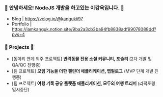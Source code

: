 ### 👋 안녕하세요! NodeJS 개발을 하고있는 이강욱입니다. 👋

- Blog | https://velog.io/@kangukii97
- Portfolio | https://iamkanguk.notion.site/9ba2a3cb3ba94fb8838adf99078088dd?pvs=4

### 🍎 Projects 🍎
- [동아리 연계 외주 프로젝트] **반려동물 전용 소셜 커뮤니티, 포슬리** (2차 개발 및 QA/QC 진행중)
- [팀 프로젝트] **모임 기능을 더한 캘린더 애플리케이션, 맵필로그** (MVP 단계 개발 진행중)
- [팀 프로젝트] **여행 기록 공유 플랫폼 애플리케이션, 모두의 여행 트리퍼** (리팩토링 임시중단)
